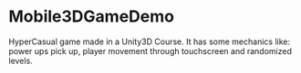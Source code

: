 # Mobile3DGameDemo

HyperCasual game made in a Unity3D Course. It has some mechanics like: power ups pick up, player movement through touchscreen and randomized levels.
